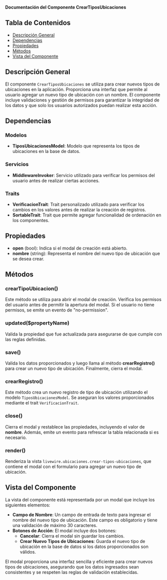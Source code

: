 **Documentación del Componente CrearTiposUbicaciones**

## Tabla de Contenidos
- [Descripción General](#descripción-general)
- [Dependencias](#dependencias)
- [Propiedades](#propiedades)
- [Métodos](#métodos)
- [Vista del Componente](#vista-del-componente)

## Descripción General
El componente `CrearTiposUbicaciones` se utiliza para crear nuevos tipos de ubicaciones en la aplicación. Proporciona una interfaz que permite al usuario agregar un nuevo tipo de ubicación con un nombre. El componente incluye validaciones y gestión de permisos para garantizar la integridad de los datos y que solo los usuarios autorizados puedan realizar esta acción.

## Dependencias
### Modelos
- **TiposUbicacionesModel**: Modelo que representa los tipos de ubicaciones en la base de datos.

### Servicios
- **MiddlewareInvoker**: Servicio utilizado para verificar los permisos del usuario antes de realizar ciertas acciones.

### Traits
- **VerificacionTrait**: Trait personalizado utilizado para verificar los cambios en los valores antes de realizar la creación de registros.
- **SortableTrait**: Trait que permite agregar funcionalidad de ordenación en los componentes.

## Propiedades
- **open** (bool): Indica si el modal de creación está abierto.
- **nombre** (string): Representa el nombre del nuevo tipo de ubicación que se desea crear.

## Métodos
### crearTipoUbicacion()
Este método se utiliza para abrir el modal de creación. Verifica los permisos del usuario antes de permitir la apertura del modal. Si el usuario no tiene permisos, se emite un evento de "no-permission".

### updated($propertyName)
Valida la propiedad que fue actualizada para asegurarse de que cumple con las reglas definidas.

### save()
Valida los datos proporcionados y luego llama al método **crearRegistro()** para crear un nuevo tipo de ubicación. Finalmente, cierra el modal.

### crearRegistro()
Este método crea un nuevo registro de tipo de ubicación utilizando el modelo `TiposUbicacionesModel`. Se aseguran los valores proporcionados mediante el trait `VerificacionTrait`.

### close()
Cierra el modal y restablece las propiedades, incluyendo el valor de **nombre**. Además, emite un evento para refrescar la tabla relacionada si es necesario.

### render()
Renderiza la vista `livewire.ubicaciones.crear-tipos-ubicaciones`, que contiene el modal con el formulario para agregar un nuevo tipo de ubicación.

## Vista del Componente
La vista del componente está representada por un modal que incluye los siguientes elementos:
- **Campo de Nombre**: Un campo de entrada de texto para ingresar el nombre del nuevo tipo de ubicación. Este campo es obligatorio y tiene una validación de máximo 30 caracteres.
- **Botones de Acción**: El modal incluye dos botones:
  - **Cancelar**: Cierra el modal sin guardar los cambios.
  - **Crear Nuevo Tipos de Ubicaciones**: Guarda el nuevo tipo de ubicación en la base de datos si los datos proporcionados son válidos.

El modal proporciona una interfaz sencilla y eficiente para crear nuevos tipos de ubicaciones, asegurando que los datos ingresados sean consistentes y se respeten las reglas de validación establecidas.

